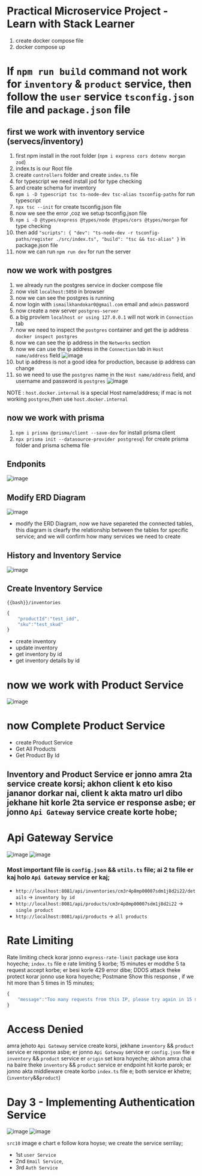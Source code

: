 # Practical Microservice Project - Learn with Stack Learner

1. create docker compose file
2. docker compose up

# If `npm run build` command not work for `inventory` & `product` service, then follow the `user` service `tsconfig.json` file and `package.json` file

## first we work with inventory service (servecs/inventory)

1. first npm install in the root folder (`npm i express cors dotenv morgan zod`)
2. index.ts is our Root file
3. create `controllers` folder and create `index.ts` file
4. for typescript we need install jod for type checking
5. and create schema for inventory
6. `npm i -D typescript tsc ts-node-dev tsc-alias tsconfig-paths` for run typescript
7. `npx tsc --init` for create tsconfig.json file 
8. now we see the error ,coz we setup tsconfig.json file
9. `npm i -D @types/express @types/node @types/cors @types/morgan` for type checking
10. then add `"scripts": { "dev": "ts-node-dev -r tsconfig-paths/register ./src/index.ts", "build": "tsc && tsc-alias" }` in package.json file
11. now we can run `npm run dev` for run the server


## now we work with postgres

1. we already run the postgres service in docker compose file
2. now visit `localhost:5050` in browser
3. now we can see the postgres is running
4. now login with `ismailkhandokar0@gmail.com` email and `admin` password
5. now create a new server `postgres-server`
6. a big provlem `localhost or using 127.0.0.1` will not work in `Connection` tab
7. now we need to inspect the `postgres` container and get the ip address `docker inspect postgres`
8. now we can see the ip address in the `Networks` section
9. now we can use the ip address in the `Connection` tab in `Host name/address` field
![image](./Readmi-image/scr1.png)
10. but ip address is not a good idea for production, because ip address can change
11. so we need to use the `postgres` name in the `Host name/address` field, and username and password is `postgres`
![image](./Readmi-image/src2.png)

NOTE : `host.docker.internal` is a special Host name/address; if mac is not working `postgres`,then use `host.docker.internal`

## now we work with prisma

1. `npm i prisma @prisma/client --save-dev` for install prisma client
2. `npx prisma init --datasource-provider postgresql` for create prisma folder and prisma schema file

## Endponits 
![image](./Readmi-image/src3.png)

## Modify ERD Diagram
![image](./Readmi-image/src4.png)
- modify the ERD Diagram, now we have separeted the connected tables, this diagram is clearfy the relationship between the tables for specific service; and we will confirm how many services we need to create

## History and Inventory Service
![image](./Readmi-image/src5.png)

## Create Inventory Service

`{{bash}}/inventories`

```js
{
    "productId":"test_idd",
    "sku":"test_skud"
}
```
- create inventory
- update inventory
- get inventory by id
- get inventory details by id

# now we work with Product Service
![image](./Readmi-image/src6.png)

# now Complete Product Service
- create Product Service
- Get All Products
- Get Product By Id

## Inventory and Product Service er jonno amra 2ta service create korsi; akhon client k eto kiso jananor dorkar nai, client k akta matro url dibo jekhane hit korle 2ta service er response asbe; er jonno  `Api Gateway` service create korte hobe;

# Api Gateway Service

![image](./Readmi-image/src7.png)
![image](./Readmi-image/src8.png)

### Most important file is `config.json` && `utils.ts` file; ai 2 ta file er kaj holo `Api Gateway` service er kaj;

- `http://localhost:8081/api/inventories/cm3r4p8mp00007sdm1j8d2i22/details` -> `inventory by id     `
- `http://localhost:8081/api/products/cm3r4p8mp00007sdm1j8d2i22` -> `single product`
- `http://localhost:8081/api/products` -> `all products`

# Rate Limiting
Rate limiting check korar jonno `express-rate-limit` package use kora hoyeche; `index.ts` file e rate limiting 5 korbe; 15 minutes er moddhe 5 ta request accept korbe; er besi korle 429 error dibe; DDOS attack theke protect korar jonno use kora hoyeche; 
Postmane Show this response , if we hit more than 5 times in 15 minutes;
```js
{
    "message":"Too many requests from this IP, please try again in 15 minutes"
}
```

# Access Denied
amra jehoto `Api Gateway` service create korsi, jekhane `inventory` &&  `product` service er response asbe; er jonno `Api Gateway` service er `config.json` file e `inventory` && `product` service er `origin` set kora hoyeche;
akhon amra chai na baire theke `inventory` && `product` service er endpoint hit korte parok; er jonno akta middleware create korbo `index.ts` file e; both service er khetre;(`inventory`&&`product`)


# Day 3 - Implementing Authentication Service
![image](./Readmi-image/src9.png)
![image](./Readmi-image/src10.png)

`src10` image e chart e follow kora hoyse; we create the service serrilay;
- 1st `user Service`
- 2nd `Email Service`,
- 3rd `Auth Service`